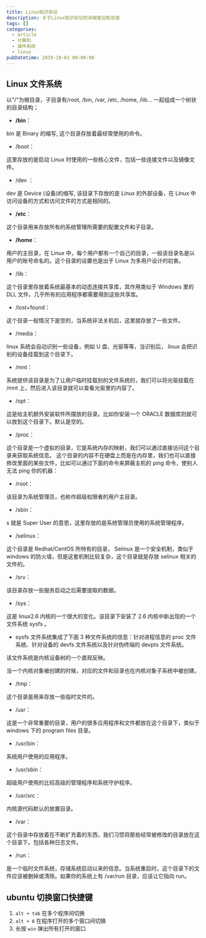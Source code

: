 ```yaml
---
title: Linux知识杂记
description: 关于Linux知识杂记的详细笔记和总结
tags: []
categories:
  - article
  - 计算机
  - 操作系统
  - linux
pubDatetime: 2019-10-01 00:00:00
---
```


## Linux 文件系统

以"/"为根目录，子目录有/root, /bin, /var, /etc, /home, /lib... 一起组成一个树状的目录结构；

- **/bin**：

bin 是 Binary 的缩写, 这个目录存放着最经常使用的命令。

- /boot：

这里存放的是启动 Linux 时使用的一些核心文件，包括一些连接文件以及镜像文件。

- /dev ：

dev 是 Device (设备)的缩写, 该目录下存放的是 Linux 的外部设备，在 Linux 中访问设备的方式和访问文件的方式是相同的。

- **/etc**：

这个目录用来存放所有的系统管理所需要的配置文件和子目录。

- **/home**：

用户的主目录，在 Linux 中，每个用户都有一个自己的目录，一般该目录名是以用户的账号命名的。这个目录的设置也是出于 Linux 为多用户设计的初衷。

- /lib：

这个目录里存放着系统最基本的动态连接共享库，其作用类似于 Windows 里的 DLL 文件。几乎所有的应用程序都需要用到这些共享库。

- /lost+found：

这个目录一般情况下是空的，当系统非法关机后，这里就存放了一些文件。

- /media：

linux 系统会自动识别一些设备，例如 U 盘、光驱等等，当识别后， linux 会把识别的设备挂载到这个目录下。

- /mnt：

系统提供该目录是为了让用户临时挂载别的文件系统的，我们可以将光驱挂载在 /mnt 上，然后进入该目录就可以查看光驱里的内容了。

- /opt：

这是给主机额外安装软件所摆放的目录。比如你安装一个 ORACLE 数据库则就可以放到这个目录下。默认是空的。

- /proc：

这个目录是一个虚拟的目录，它是系统内存的映射，我们可以通过直接访问这个目录来获取系统信息。
这个目录的内容不在硬盘上而是在内存里，我们也可以直接修改里面的某些文件，比如可以通过下面的命令来屏蔽主机的 ping 命令，使别人无法 ping 你的机器：

- /root：

该目录为系统管理员，也称作超级权限者的用户主目录。

- /sbin：

s 就是 Super User 的意思，这里存放的是系统管理员使用的系统管理程序。

- /selinux：

这个目录是 Redhat/CentOS 所特有的目录， Selinux 是一个安全机制，类似于 windows 的防火墙，但是这套机制比较复杂，这个目录就是存放 selinux 相关的文件的。

- /srv：

该目录存放一些服务启动之后需要提取的数据。

- /sys：

这是 linux2.6 内核的一个很大的变化。该目录下安装了 2.6 内核中新出现的一个文件系统 sysfs 。

- sysfs 文件系统集成了下面 3 种文件系统的信息：针对进程信息的 proc 文件系统、针对设备的 devfs 文件系统以及针对伪终端的 devpts 文件系统。

该文件系统是内核设备树的一个直观反映。

当一个内核对象被创建的时候，对应的文件和目录也在内核对象子系统中被创建。

- /tmp：

这个目录是用来存放一些临时文件的。

- /usr：

这是一个非常重要的目录，用户的很多应用程序和文件都放在这个目录下，类似于 windows 下的 program files 目录。

- /usr/bin：

系统用户使用的应用程序。

- /usr/sbin：

超级用户使用的比较高级的管理程序和系统守护程序。

- /usr/src：

内核源代码默认的放置目录。

- /var：

这个目录中存放着在不断扩充着的东西，我们习惯将那些经常被修改的目录放在这个目录下。包括各种日志文件。

- /run：

是一个临时文件系统，存储系统启动以来的信息。当系统重启时，这个目录下的文件应该被删掉或清除。如果你的系统上有 /var/run 目录，应该让它指向 run。

## ubuntu 切换窗口快捷键

1. `alt + tab` 在多个程序间切换
2. `alt + 6` 在程序打开的多个窗口间切换
3. 长按 `win` 弹出所有打开的窗口
